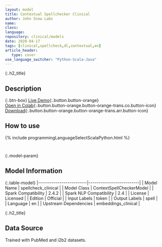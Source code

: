 ```yaml
---
layout: model
title: Contextual Spellchecker Clinical
author: John Snow Labs
name: 
class: 
language: 
repository: clinical/models
date: 2020-04-17
tags: [clinical,spellcheck,dl,contextual,en]
article_header:
   type: cover
use_language_switcher: "Python-Scala-Java"
---
```


{:.h2_title}
## Description 




{:.btn-box}
[Live Demo](https://demo.johnsnowlabs.com/healthcare/CONTEXTUAL_SPELL_CHECKER/){:.button.button-orange}<br/>[Open in Colab](https://colab.research.google.com/github/JohnSnowLabs/spark-nlp-workshop/blob/master/tutorials/Certification_Trainings/Healthcare/6.Clinical_Context_Spell_Checker.ipynb){:.button.button-orange.button-orange-trans.co.button-icon}<br/>[Download](https://s3.amazonaws.com/auxdata.johnsnowlabs.com/clinical/models/spellcheck_clinical_en_2.4.2_2.4_1587146727460.zip){:.button.button-orange.button-orange-trans.arr.button-icon}<br/>

## How to use 
<div class="tabs-box" markdown="1">

{% include programmingLanguageSelectScalaPython.html %}

```python

```

```scala

```
</div>



{:.model-param}
## Model Information
{:.table-model}
|-------------------------|--------------------------|
| Model Name              | spellcheck_clinical      |
| Model Class             | ContextSpellCheckerModel |
| Spark Compatibility     | 2.4.2                    |
| Spark NLP Compatibility | 2.4                      |
| License                 | Licensed                 |
| Edition                 | Official                 |
| Input Labels            | token                    |
| Output Labels           | spell                    |
| Language                | en                       |
| Upstream Dependencies   | embeddings_clinical      |





{:.h2_title}
## Data Source
Trained with PubMed and i2b2 datasets.

